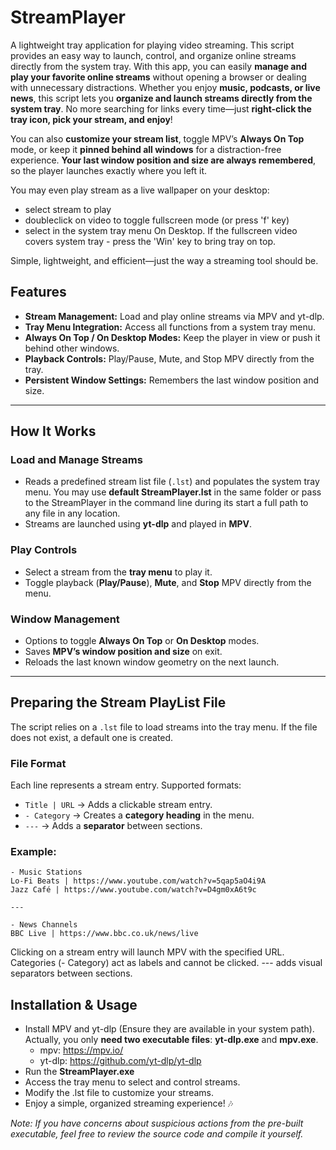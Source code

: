 # StreamPlayer

A lightweight tray application for playing video streaming. This script provides an easy way to launch, control, and organize online streams directly from the system tray.
With this app, you can easily **manage and play your favorite online streams** without opening a browser or dealing with unnecessary distractions. Whether you enjoy **music, podcasts, or live news**, this script lets you **organize and launch streams directly from the system tray**.  No more searching for links every time—just **right-click the tray icon, pick your stream, and enjoy**!   

You can also **customize your stream list**, toggle MPV’s **Always On Top** mode, or keep it **pinned behind all windows** for a distraction-free experience. **Your last window position and size are always remembered**, so the player launches exactly where you left it.  

You may even play stream as a live wallpaper on your desktop:
- select stream to play
- doubleclick on video to toggle fullscreen mode (or press 'f' key)
- select in the system tray menu On Desktop. If the fullscreen video covers system tray - press the 'Win' key to bring tray on top.

Simple, lightweight, and efficient—just the way a streaming tool should be.

## Features
- **Stream Management:** Load and play online streams via MPV and yt-dlp.  
- **Tray Menu Integration:** Access all functions from a system tray menu.  
- **Always On Top / On Desktop Modes:** Keep the player in view or push it behind other windows.  
- **Playback Controls:** Play/Pause, Mute, and Stop MPV directly from the tray.  
- **Persistent Window Settings:** Remembers the last window position and size.  
---

## How It Works

### Load and Manage Streams  
- Reads a predefined stream list file (`.lst`) and populates the system tray menu. You may use **default StreamPlayer.lst** in the same folder or pass to the StreamPlayer in the command line during its start a full path to any file in any location.
- Streams are launched using **yt-dlp** and played in **MPV**.  

### Play Controls  
- Select a stream from the **tray menu** to play it.  
- Toggle playback (**Play/Pause**), **Mute**, and **Stop** MPV directly from the menu.  

### Window Management  
- Options to toggle **Always On Top** or **On Desktop** modes.  
- Saves **MPV’s window position and size** on exit.  
- Reloads the last known window geometry on the next launch.  

---

## Preparing the Stream PlayList File  

The script relies on a `.lst` file to load streams into the tray menu. If the file does not exist, a default one is created.  

### File Format  
Each line represents a stream entry. Supported formats:  
- `Title | URL` → Adds a clickable stream entry.  
- `- Category` → Creates a **category heading** in the menu.  
- `---` → Adds a **separator** between sections.  

### Example:
```text
- Music Stations  
Lo-Fi Beats | https://www.youtube.com/watch?v=5qap5aO4i9A  
Jazz Café | https://www.youtube.com/watch?v=D4gm0xA6t9c  

---  

- News Channels  
BBC Live | https://www.bbc.co.uk/news/live  
```

Clicking on a stream entry will launch MPV with the specified URL.
Categories (- Category) act as labels and cannot be clicked.
--- adds visual separators between sections.

## Installation & Usage
- Install MPV and yt-dlp (Ensure they are available in your system path). Actually, you only **need two executable files**: **yt-dlp.exe** and **mpv.exe**. 
  - mpv: https://mpv.io/
  - yt-dlp: https://github.com/yt-dlp/yt-dlp
- Run the **StreamPlayer.exe**
- Access the tray menu to select and control streams.
- Modify the .lst file to customize your streams.
- Enjoy a simple, organized streaming experience! 🎶

_Note: If you have concerns about suspicious actions from the pre-built executable, feel free to review the source code and compile it yourself._
